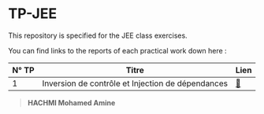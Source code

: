 # TP-JEE

This repository is specified for the JEE class exercises.

You can find links to the reports of each practical work down here :


| N° TP | Titre | Lien |
| ---- | ---- | ---- |
| 1 | Inversion de contrôle et Injection de dépendances | [🔗](https://raw.githubusercontent.com/n4rk/Hachmi-Mohamed-Amine_JEE/master/TP-1/Rapport%20TP1%20JEE.pdf) |



> **HACHMI Mohamed Amine**
